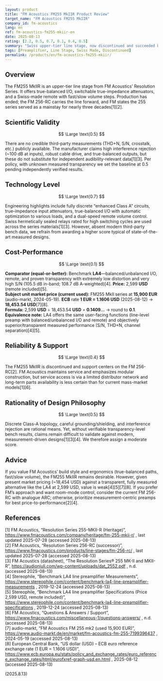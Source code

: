 ```yaml
---
layout: product
title: "FM Acoustics FM255 MkIIR Product Review"
target_name: "FM Acoustics FM255 MkIIR"
company_id: fm-acoustics
lang: en
ref: fm-acoustics-fm255-mkiir-en
date: 2025-08-13
rating: [2.2, 0.5, 0.7, 0.1, 0.4, 0.5]
summary: "Swiss upper-tier line stage, now discontinued and succeeded by FM 256-RC; sparse third-party measurements and weak value versus measurement-first alternatives"
tags: [Preamplifier, Line Stage, Swiss Made, Discontinued]
permalink: /products/en/fm-acoustics-fm255-mkiir/
---
```


## Overview

The FM255 MkIIR is an upper-tier line stage from FM Acoustics’ Resolution Series. It offers true-balanced I/O, switchable true-impedance attenuators, and a Swiss-made remote with fast/slow volume steps. Production has ended; the FM 256-RC carries the line forward, and FM states the 255 series served as a mainstay for nearly three decades[1][2].

## Scientific Validity

$$ \Large \text{0.5} $$

There are no credible third-party measurements (THD+N, S/N, crosstalk, etc.) publicly available. The manufacturer claims high interference rejection (~100 dB at inputs), robust cable drive, and true-balanced outputs, but these do not substitute for independent audibility-relevant data[1][3]. Per policy, with unknown measured transparency we set the baseline at 0.5 pending independently verified results.

## Technology Level

$$ \Large \text{0.7} $$

Engineering highlights include fully discrete “enhanced Class A” circuits, true-impedance input attenuators, true-balanced I/O with automatic optimization to various loads, and a dual-speed remote volume control. Swiss hermetically sealed relays rated for high switching cycles are used across the series materials[1][3]. However, absent modern third-party bench data, we refrain from awarding a higher score typical of state-of-the-art measured designs.

## Cost-Performance

$$ \Large \text{0.1} $$

**Comparator (equal-or-better):** Benchmark **LA4**—balanced/unbalanced I/O, remote, and proven transparency with extremely low distortion and very high S/N (105.5 dB in-band; 108.7 dB A-weighted)[4]. **Price:** 2,599 **USD** (remote included)[5].  
**Subject unit market price (current used):** FM255 MkII series at **15,900 EUR** (audio-markt, 2024-05-19). **ECB** rate **1 EUR = 1.1606 USD** (2025-08-12) → **18,453.54 USD**[7][8].  
**Formula:** 2,599 **USD** ÷ 18,453.54 **USD** = **0.1409…** → round to **0.1**.  
**Equivalence note:** LA4 offers the same user-facing functions (line-level preamp with balanced/unbalanced I/O and remote) and objectively superior/transparent measured performance (S/N, THD+N, channel separation)[4][5].

## Reliability & Support

$$ \Large \text{0.4} $$

The FM255 MkIIR is discontinued and support centers on the FM 256-RC[2]. FM Acoustics maintains service and emphasizes modular construction, but service access is via a limited distributor network and long-term parts availability is less certain than for current mass-market models[1][6].

## Rationality of Design Philosophy

$$ \Large \text{0.5} $$

Discrete Class-A topology, careful grounding/shielding, and interference rejection are rational means. Yet, without verifiable transparency-level bench results, claims remain difficult to validate against modern, measurement-driven designs[1][3][4]. We therefore assign a moderate score.

## Advice

If you value FM Acoustics’ build style and ergonomics (true-balanced paths, fast/slow volume), the FM255 MkIIR remains desirable. However, given present market pricing (~18,454 USD) against a transparent, fully measured alternative like the LA4 at 2,599 USD, value is weak[4][5][7][8]. If you prefer FM’s approach and want room-mode control, consider the current FM 256-RC with analogue ARC; otherwise, prioritize measurement-centric preamps for best price-to-performance[2][4].

## References

[1] FM Acoustics, “Resolution Series 255-MKII-R (Heritage)”, https://www.fmacoustics.com/company/heritage/fm-255-mkii-r/ , last updated 2025-07-28 (accessed 2025-08-13)  
[2] FM Acoustics, “Resolution Series 256-RC (successor)”, https://www.fmacoustics.com/products/line-stages/fm-256-rc/ , last updated 2025-07-28 (accessed 2025-08-13)  
[3] FM Acoustics (datasheet), “The Resolution Series® 255 MK-II and MKII-R”, https://audioniuli.com/wp-content/uploads/dat_2552.pdf , n.d. (accessed 2025-08-13)  
[4] Stereophile, “Benchmark LA4 line preamplifier Measurements”, https://www.stereophile.com/content/benchmark-la4-line-preamplifier-measurements , 2019-12-24 (accessed 2025-08-13)  
[5] Stereophile, “Benchmark LA4 line preamplifier Specifications (Price 2,599 USD, remote included)”, https://www.stereophile.com/content/benchmark-la4-line-preamplifier-specifications , 2019-12-24 (accessed 2025-08-13)  
[6] FM Acoustics, “Questions & Answers / Support”, https://www.fmacoustics.com/miscellaneous-1/questions-answers/ , n.d. (accessed 2025-08-13)  
[7] audio-markt, “FM Acoustics FM 255 mk2 (used 15,900 EUR)”, https://www.audio-markt.de/en/market/fm-acoustics-fm-255-7199396437 , 2024-05-19 (accessed 2025-08-13)  
[8] European Central Bank, “US dollar (USD) – ECB euro reference exchange rate (1 EUR = 1.1606 USD)”, https://www.ecb.europa.eu/stats/policy_and_exchange_rates/euro_reference_exchange_rates/html/eurofxref-graph-usd.en.html , 2025-08-12 (accessed 2025-08-13)

(2025.8.13)

